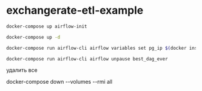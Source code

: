 # exchangerate-etl-example

```bash
docker-compose up airflow-init

docker-compose up -d

docker-compose run airflow-cli airflow variables set pg_ip $(docker inspect -f '{{range .NetworkSettings.Networks}}{{.IPAddress}}{{end}}' $(docker ps -aqf "name=exchangerate-etl-example_db_1"))

docker-compose run airflow-cli airflow unpause best_dag_ever
```


удалить все

docker-compose down --volumes --rmi all

